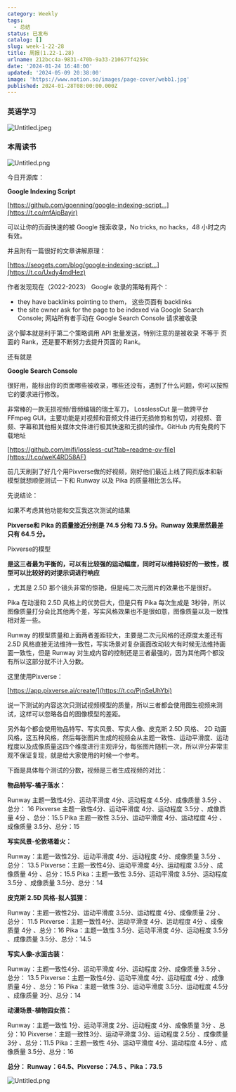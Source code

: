 ```yaml
---
category: Weekly
tags:
  - 总结
status: 已发布
catalog: []
slug: week-1-22-28
title: 周报(1.22-1.28)
urlname: 212bcc4a-9831-470b-9a33-210677f4259c
date: '2024-01-24 16:48:00'
updated: '2024-05-09 20:38:00'
image: 'https://www.notion.so/images/page-cover/webb1.jpg'
published: 2024-01-28T08:00:00.000Z
---
```


### 英语学习


![Untitled.jpeg](https://prod-files-secure.s3.us-west-2.amazonaws.com/5d24fe63-e567-4804-86f9-9fdc62e13082/13f89310-e18e-4344-b5f8-95c58ff07f1e/Untitled.jpeg?X-Amz-Algorithm=AWS4-HMAC-SHA256&X-Amz-Content-Sha256=UNSIGNED-PAYLOAD&X-Amz-Credential=ASIAZI2LB4665XXIDWUB%2F20250320%2Fus-west-2%2Fs3%2Faws4_request&X-Amz-Date=20250320T053837Z&X-Amz-Expires=3600&X-Amz-Security-Token=IQoJb3JpZ2luX2VjEC0aCXVzLXdlc3QtMiJIMEYCIQCbTwXvf3BDvxk2WDtlY01cJ%2Bj1mmNURgBwwo%2FqG%2BBvPQIhAOg4Tu%2BMrbQSjad4q3gDC%2Fjigo6bqvSvbV2jR8NV0pIQKogECIb%2F%2F%2F%2F%2F%2F%2F%2F%2F%2FwEQABoMNjM3NDIzMTgzODA1Igxb%2FUzz%2F%2FCQWkHWopkq3AMtiN%2FbOLGdxWLvAnBJxB9NXLHKACbbZqi8CLpYpFr2Ub3yGWiYQPJ%2F9oKKhXs6OCEroYVis7MJ1jhOFW9msPqvP5AhfFACLNzEZMRZoS3azwWMm4wbq7yD7JL4k%2F2Vh9QmcvQRolwHMip5SqUBwAiEp6%2BN6AbIrnYbec3jjm7XvPvaApyLSHcB8xKABNzBIdP7JGwQnTkiBoK0j5mbwZVuZp%2FFHlhuRfQGmtQpOfkHKbcYI%2FfyvDnI3mIcNZd0aOWVlBpfDL8XSP1X2LY1gAg4KaDdYzcWdiCAfKaBw4S9b98uo%2FX4I7axO1IgGk2llUU0kwS0OdkX76hubHUFW56RhuD1fgovtGJxfkYDnRNLUJlOdP%2BQtkQ6R8ACGWbwF3uXYaJJbRgWAHjcNLGIIJMjm%2BET%2F5ICmFJmHX1%2F6DSPmFyI1Znydwp9yKA2bB%2FHCJWMcXQDOajmAA1f1Ylu4L%2F6yKOycPduM4hfRabcLpXbuRRH2ogSiBLrhRdlx7bvXRTju1TAV8UdHYY7f51MWqp42wB9Q%2BSqBNIfZHpuS%2FSNoVqmOIfgkb3DR29KWD%2FuqpF3zsLjqngSN6rIGI3JmrO8r8ItkKcUXwWaMFEh9d9pG3M8F2vx%2B06VfRDIcTC8xe6%2BBjqkAV1g7%2B81tqtjEF2Ybp8Nls7rqNty67lNNFIA2yecFuZPsCc2Jshs2EWv7Cz5ADd%2BOyjT7pjZebLyFrMxRXbxk3CwqCJh5%2F1riINgTT2rMeeJk5xjQBz6oNdQQipcSeXrWkGezyFN%2FzUiywdReGXRg9n4rbIC4TA%2BUHsuXsDv7MJPp70YKTnQQTvyNEWUawJMdRtvJ3XFE8zCeDj0%2FL2HB0xhY%2FSF&X-Amz-Signature=fb81d36776e129e3321b2b7b7d56c7a5492599af161950f68789b743f9d34300&X-Amz-SignedHeaders=host&x-id=GetObject)


### 本周读书


![Untitled.png](https://prod-files-secure.s3.us-west-2.amazonaws.com/5d24fe63-e567-4804-86f9-9fdc62e13082/4230a01f-03e6-45a7-9f78-5892b7e77e85/Untitled.png?X-Amz-Algorithm=AWS4-HMAC-SHA256&X-Amz-Content-Sha256=UNSIGNED-PAYLOAD&X-Amz-Credential=ASIAZI2LB4665XXIDWUB%2F20250320%2Fus-west-2%2Fs3%2Faws4_request&X-Amz-Date=20250320T053837Z&X-Amz-Expires=3600&X-Amz-Security-Token=IQoJb3JpZ2luX2VjEC0aCXVzLXdlc3QtMiJIMEYCIQCbTwXvf3BDvxk2WDtlY01cJ%2Bj1mmNURgBwwo%2FqG%2BBvPQIhAOg4Tu%2BMrbQSjad4q3gDC%2Fjigo6bqvSvbV2jR8NV0pIQKogECIb%2F%2F%2F%2F%2F%2F%2F%2F%2F%2FwEQABoMNjM3NDIzMTgzODA1Igxb%2FUzz%2F%2FCQWkHWopkq3AMtiN%2FbOLGdxWLvAnBJxB9NXLHKACbbZqi8CLpYpFr2Ub3yGWiYQPJ%2F9oKKhXs6OCEroYVis7MJ1jhOFW9msPqvP5AhfFACLNzEZMRZoS3azwWMm4wbq7yD7JL4k%2F2Vh9QmcvQRolwHMip5SqUBwAiEp6%2BN6AbIrnYbec3jjm7XvPvaApyLSHcB8xKABNzBIdP7JGwQnTkiBoK0j5mbwZVuZp%2FFHlhuRfQGmtQpOfkHKbcYI%2FfyvDnI3mIcNZd0aOWVlBpfDL8XSP1X2LY1gAg4KaDdYzcWdiCAfKaBw4S9b98uo%2FX4I7axO1IgGk2llUU0kwS0OdkX76hubHUFW56RhuD1fgovtGJxfkYDnRNLUJlOdP%2BQtkQ6R8ACGWbwF3uXYaJJbRgWAHjcNLGIIJMjm%2BET%2F5ICmFJmHX1%2F6DSPmFyI1Znydwp9yKA2bB%2FHCJWMcXQDOajmAA1f1Ylu4L%2F6yKOycPduM4hfRabcLpXbuRRH2ogSiBLrhRdlx7bvXRTju1TAV8UdHYY7f51MWqp42wB9Q%2BSqBNIfZHpuS%2FSNoVqmOIfgkb3DR29KWD%2FuqpF3zsLjqngSN6rIGI3JmrO8r8ItkKcUXwWaMFEh9d9pG3M8F2vx%2B06VfRDIcTC8xe6%2BBjqkAV1g7%2B81tqtjEF2Ybp8Nls7rqNty67lNNFIA2yecFuZPsCc2Jshs2EWv7Cz5ADd%2BOyjT7pjZebLyFrMxRXbxk3CwqCJh5%2F1riINgTT2rMeeJk5xjQBz6oNdQQipcSeXrWkGezyFN%2FzUiywdReGXRg9n4rbIC4TA%2BUHsuXsDv7MJPp70YKTnQQTvyNEWUawJMdRtvJ3XFE8zCeDj0%2FL2HB0xhY%2FSF&X-Amz-Signature=e8d9bd8904e43a2d3f396132a39dfc2e46cf3c73f79d21c796b80dcb3a5f5cb8&X-Amz-SignedHeaders=host&x-id=GetObject)


今日开源库：


**Google Indexing Script**


[https://github.com/goenning/google-indexing-script…](https://t.co/mfAipBayir)


可以让你的页面快速的被 Google 搜索收录，No tricks, no hacks，48 小时之内有效。

并且附有一篇很好的文章讲解原理：


[https://seogets.com/blog/google-indexing-script…](https://t.co/Uxdy4mdHez)


作者发现现在（2022-2023） Google 收录的策略有两个：

- they have backlinks pointing to them， 这些页面有 backlinks
- the site owner ask for the page to be indexed via Google Search Console; 网站所有者手动在 Google Search Console 请求被收录

这个脚本就是利于第二个策略调用 API 批量发送，特别注意的是被收录 不等于 页面的 Rank，还是要不断努力去提升页面的 Rank。

还有就是


**Google Search Console**


很好用，能标出你的页面哪些被收录，哪些还没有，遇到了什么问题，你可以按照它的要求进行修改。


非常棒的一款无损视频/音频编辑的瑞士军刀， LosslessCut 是一款跨平台 FFmpeg GUI，主要功能是对视频和音频文件进行无损修剪和剪切，对视频、音频、字幕和其他相关媒体文件进行极其快速和无损的操作。GitHub 内有免费的下载地址


[https://github.com/mifi/lossless-cut?tab=readme-ov-file](https://t.co/weK4RD58AF)


前几天刷到了好几个用Pixverse做的好视频，刚好他们最近上线了网页版本和新模型就想顺便测试一下和 Runway 以及 Pika 的质量相比怎么样。

先说结论：

如果不考虑其他功能和交互我这次测试的结果


**Pixverse和 Pika 的质量接近分别是 74.5 分和 73.5 分。Runway 效果居然最差只有 64.5 分。**


Pixverse的模型


**是这三者最为平衡的，可以有比较强的运动幅度，同时可以维持较好的一致性，模型可以比较好的对提示词进行响应**


，尤其是 2.5D 那个镜头非常的惊艳，但是纯二次元图片的效果也不是很好。

Pika 在动漫和 2.5D 风格上的优势巨大，但是只有 Pika 每次生成是 3秒钟，所以图像质量打分会比其他两个差，写实风格效果也不是很如意，图像质量以及一致性相对差一些。

Runway 的模型质量和上面两者差距较大，主要是二次元风格的还原度太差还有 2.5D 风格直接无法维持一致性，写实场景对复杂画面改动较大有时候无法维持画面一致性，但是 Runway 对生成内容的控制还是三者最强的，因为其他两个都没有所以这部分就不计入分数。

这里使用Pixverse：


[https://app.pixverse.ai/create/](https://t.co/PjnSeUhYbi)


说一下测试的内容这次只测试视频模型的质量，所以三者都会使用图生视频来测试，这样可以忽略各自的图像模型的差距。

另外每个都会使用物品特写、写实风景、写实人像、皮克斯 2.5D 风格、 2D 动画风格，这五种风格，然后每张图片生成的视频会从主题一致性、运动平滑度、运动程度以及成像质量这四个维度进行主观评分，每张图片随机一次，所以评分非常主观不保证复现，就是给大家使用的时候一个参考。

下面是具体每个测试的分数，视频是三者生成视频的对比：


**物品特写-橘子落水：**


Runway   主题一致性4分、运动平滑度 4分、运动程度 4.5分、成像质量 3.5分 、总分： 16
Pixverse 主题一致性4分、运动平滑度 4分、运动程度 3.5分 、成像质量 4分 、总分：15.5
Pika 主题一致性 3.5分、运动平滑度 4分、运动程度 4分 、成像质量 3.5分、总分：15


**写实风景-伦敦塔着火：**


Runway：主题一致性2分、运动平滑度 4分、运动程度 4分、成像质量 3.5分 、总分： 13.5
Pixverse：主题一致性4分、运动平滑度 4分、运动程度 3.5分 、成像质量 4分 、总分：15.5
Pika：主题一致性 3.5分、运动平滑度 3.5分、运动程度 3.5分 、成像质量 3.5分、总分：14


**皮克斯 2.5D 风格-拟人狐狸：**


Runway：主题一致性2分、运动平滑度 3.5分、运动程度 4分、成像质量 2分 、总分： 11.5
Pixverse：主题一致性4分、运动平滑度 4分、运动程度 4分 、成像质量 4分 、总分：16
Pika：主题一致性 3.5分、运动平滑度 4分、运动程度 3.5分 、成像质量 3.5分、总分：14.5


**写实人像-水面古装：**


Runway：主题一致性4分、运动平滑度 4分、运动程度 2分、成像质量 3.5分 、总分： 13.5
Pixverse：主题一致性4分、运动平滑度 4分、运动程度 4分 、成像质量 4分 、总分：16
Pika：主题一致性 3分、运动平滑度 3.5分、运动程度 4.5分 、成像质量 3分、总分：14


**动漫场景-植物园女孩：**


Runway：主题一致性 1分、运动平滑度 2分、运动程度 4分、成像质量 3分 、总分：10
Pixverse：主题一致性3分、运动平滑度 3分、运动程度 2.5分 、成像质量 3分 、总分：11.5
Pika：主题一致性 4分、运动平滑度 4分、运动程度 4.5分 、成像质量 3.5分、总分：16


**总分： Runway：64.5、Pixverse：74.5 、Pika：73.5**


![Untitled.png](https://prod-files-secure.s3.us-west-2.amazonaws.com/5d24fe63-e567-4804-86f9-9fdc62e13082/8e04e5ad-2b05-4144-8058-53bf010acfd3/Untitled.png?X-Amz-Algorithm=AWS4-HMAC-SHA256&X-Amz-Content-Sha256=UNSIGNED-PAYLOAD&X-Amz-Credential=ASIAZI2LB4665XXIDWUB%2F20250320%2Fus-west-2%2Fs3%2Faws4_request&X-Amz-Date=20250320T053837Z&X-Amz-Expires=3600&X-Amz-Security-Token=IQoJb3JpZ2luX2VjEC0aCXVzLXdlc3QtMiJIMEYCIQCbTwXvf3BDvxk2WDtlY01cJ%2Bj1mmNURgBwwo%2FqG%2BBvPQIhAOg4Tu%2BMrbQSjad4q3gDC%2Fjigo6bqvSvbV2jR8NV0pIQKogECIb%2F%2F%2F%2F%2F%2F%2F%2F%2F%2FwEQABoMNjM3NDIzMTgzODA1Igxb%2FUzz%2F%2FCQWkHWopkq3AMtiN%2FbOLGdxWLvAnBJxB9NXLHKACbbZqi8CLpYpFr2Ub3yGWiYQPJ%2F9oKKhXs6OCEroYVis7MJ1jhOFW9msPqvP5AhfFACLNzEZMRZoS3azwWMm4wbq7yD7JL4k%2F2Vh9QmcvQRolwHMip5SqUBwAiEp6%2BN6AbIrnYbec3jjm7XvPvaApyLSHcB8xKABNzBIdP7JGwQnTkiBoK0j5mbwZVuZp%2FFHlhuRfQGmtQpOfkHKbcYI%2FfyvDnI3mIcNZd0aOWVlBpfDL8XSP1X2LY1gAg4KaDdYzcWdiCAfKaBw4S9b98uo%2FX4I7axO1IgGk2llUU0kwS0OdkX76hubHUFW56RhuD1fgovtGJxfkYDnRNLUJlOdP%2BQtkQ6R8ACGWbwF3uXYaJJbRgWAHjcNLGIIJMjm%2BET%2F5ICmFJmHX1%2F6DSPmFyI1Znydwp9yKA2bB%2FHCJWMcXQDOajmAA1f1Ylu4L%2F6yKOycPduM4hfRabcLpXbuRRH2ogSiBLrhRdlx7bvXRTju1TAV8UdHYY7f51MWqp42wB9Q%2BSqBNIfZHpuS%2FSNoVqmOIfgkb3DR29KWD%2FuqpF3zsLjqngSN6rIGI3JmrO8r8ItkKcUXwWaMFEh9d9pG3M8F2vx%2B06VfRDIcTC8xe6%2BBjqkAV1g7%2B81tqtjEF2Ybp8Nls7rqNty67lNNFIA2yecFuZPsCc2Jshs2EWv7Cz5ADd%2BOyjT7pjZebLyFrMxRXbxk3CwqCJh5%2F1riINgTT2rMeeJk5xjQBz6oNdQQipcSeXrWkGezyFN%2FzUiywdReGXRg9n4rbIC4TA%2BUHsuXsDv7MJPp70YKTnQQTvyNEWUawJMdRtvJ3XFE8zCeDj0%2FL2HB0xhY%2FSF&X-Amz-Signature=1e037c4b02060c4931f31f2a7e19ef6ef4125bad485a0ab7511b2713b6b87fe3&X-Amz-SignedHeaders=host&x-id=GetObject)

